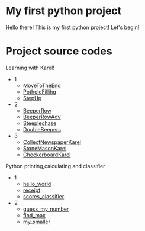# My first python project
Hello there! This is my first python project!
Let's begin!
# Project source codes
Learning with Karel!
- 1
  - [MoveToTheEnd](link)
  - [PotholeFillihg](link)
  - [StepUp](link)
- 2
  - [BeeperRow](link)
  - [BeeperRowAdv](link)
  - [Steeplechase](link)
  - [DoubleBeepers](link)
- 3
  - [CollectNewspaperKarel](link)
  - [StoneMasonKarel](link)
  - [CheckerboardKarel](link)
    
Python printing,calculating and classifier 
- 1
  - [hello_world](link)
  - [receipt](link)
  - [scores_classifier](link)
- 2
  - [guess_my_number](link)
  - [find_max](link)
  - [my_smaller](link)    
